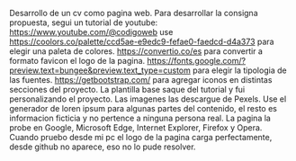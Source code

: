 Desarrollo de un cv como pagina web.
Para desarrollar la consigna propuesta, segui un tutorial de youtube:
https://www.youtube.com/@codigoweb
use https://coolors.co/palette/ccd5ae-e9edc9-fefae0-faedcd-d4a373 para elegir una paleta de colores.
https://convertio.co/es para convertir a formato favicon el logo de la pagina.
https://fonts.google.com/?preview.text=bungee&preview.text_type=custom para elegir la tipologia de las fuentes.
https://getbootstrap.com/ para agregar iconos en distintas secciones del proyecto.
La plantilla base saque del tutorial y fui personalizando el proyecto.
Las imagenes las descargue de Pexels.
Use el generador de loren ipsum para algunas partes del contenido, el resto es informacion ficticia y no pertence a ninguna persona real.
La pagina la probe en Google, Microsoft Edge, Internet Explorer, Firefox y Opera.
Cuando pruebo desde mi pc el logo de la pagina carga perfectamente, desde github no aparece, eso no lo pude resolver.
